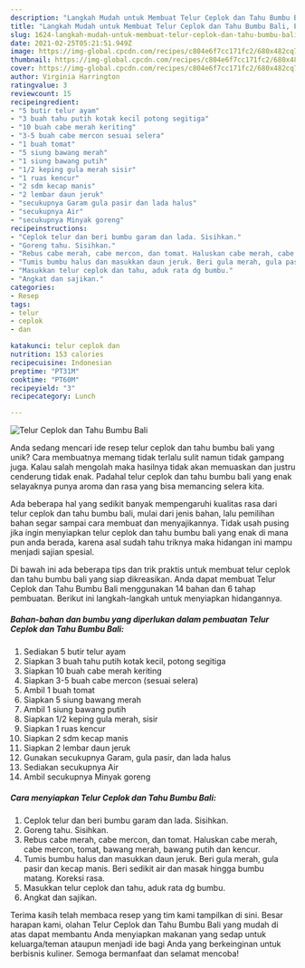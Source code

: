 ```yaml
---
description: "Langkah Mudah untuk Membuat Telur Ceplok dan Tahu Bumbu Bali, Enak"
title: "Langkah Mudah untuk Membuat Telur Ceplok dan Tahu Bumbu Bali, Enak"
slug: 1624-langkah-mudah-untuk-membuat-telur-ceplok-dan-tahu-bumbu-bali-enak
date: 2021-02-25T05:21:51.949Z
image: https://img-global.cpcdn.com/recipes/c804e6f7cc171fc2/680x482cq70/telur-ceplok-dan-tahu-bumbu-bali-foto-resep-utama.jpg
thumbnail: https://img-global.cpcdn.com/recipes/c804e6f7cc171fc2/680x482cq70/telur-ceplok-dan-tahu-bumbu-bali-foto-resep-utama.jpg
cover: https://img-global.cpcdn.com/recipes/c804e6f7cc171fc2/680x482cq70/telur-ceplok-dan-tahu-bumbu-bali-foto-resep-utama.jpg
author: Virginia Harrington
ratingvalue: 3
reviewcount: 15
recipeingredient:
- "5 butir telur ayam"
- "3 buah tahu putih kotak kecil potong segitiga"
- "10 buah cabe merah keriting"
- "3-5 buah cabe mercon sesuai selera"
- "1 buah tomat"
- "5 siung bawang merah"
- "1 siung bawang putih"
- "1/2 keping gula merah sisir"
- "1 ruas kencur"
- "2 sdm kecap manis"
- "2 lembar daun jeruk"
- "secukupnya Garam gula pasir dan lada halus"
- "secukupnya Air"
- "secukupnya Minyak goreng"
recipeinstructions:
- "Ceplok telur dan beri bumbu garam dan lada. Sisihkan."
- "Goreng tahu. Sisihkan."
- "Rebus cabe merah, cabe mercon, dan tomat. Haluskan cabe merah, cabe mercon, tomat, bawang merah, bawang putih dan kencur."
- "Tumis bumbu halus dan masukkan daun jeruk. Beri gula merah, gula pasir dan kecap manis. Beri sedikit air dan masak hingga bumbu matang. Koreksi rasa."
- "Masukkan telur ceplok dan tahu, aduk rata dg bumbu."
- "Angkat dan sajikan."
categories:
- Resep
tags:
- telur
- ceplok
- dan

katakunci: telur ceplok dan 
nutrition: 153 calories
recipecuisine: Indonesian
preptime: "PT31M"
cooktime: "PT60M"
recipeyield: "3"
recipecategory: Lunch

---
```



![Telur Ceplok dan Tahu Bumbu Bali](https://img-global.cpcdn.com/recipes/c804e6f7cc171fc2/680x482cq70/telur-ceplok-dan-tahu-bumbu-bali-foto-resep-utama.jpg)

Anda sedang mencari ide resep telur ceplok dan tahu bumbu bali yang unik? Cara membuatnya memang tidak terlalu sulit namun tidak gampang juga. Kalau salah mengolah maka hasilnya tidak akan memuaskan dan justru cenderung tidak enak. Padahal telur ceplok dan tahu bumbu bali yang enak selayaknya punya aroma dan rasa yang bisa memancing selera kita.



Ada beberapa hal yang sedikit banyak mempengaruhi kualitas rasa dari telur ceplok dan tahu bumbu bali, mulai dari jenis bahan, lalu pemilihan bahan segar sampai cara membuat dan menyajikannya. Tidak usah pusing jika ingin menyiapkan telur ceplok dan tahu bumbu bali yang enak di mana pun anda berada, karena asal sudah tahu triknya maka hidangan ini mampu menjadi sajian spesial.


Di bawah ini ada beberapa tips dan trik praktis untuk membuat telur ceplok dan tahu bumbu bali yang siap dikreasikan. Anda dapat membuat Telur Ceplok dan Tahu Bumbu Bali menggunakan 14 bahan dan 6 tahap pembuatan. Berikut ini langkah-langkah untuk menyiapkan hidangannya.

<!--inarticleads1-->

##### Bahan-bahan dan bumbu yang diperlukan dalam pembuatan Telur Ceplok dan Tahu Bumbu Bali:

1. Sediakan 5 butir telur ayam
1. Siapkan 3 buah tahu putih kotak kecil, potong segitiga
1. Siapkan 10 buah cabe merah keriting
1. Siapkan 3-5 buah cabe mercon (sesuai selera)
1. Ambil 1 buah tomat
1. Siapkan 5 siung bawang merah
1. Ambil 1 siung bawang putih
1. Siapkan 1/2 keping gula merah, sisir
1. Siapkan 1 ruas kencur
1. Siapkan 2 sdm kecap manis
1. Siapkan 2 lembar daun jeruk
1. Gunakan secukupnya Garam, gula pasir, dan lada halus
1. Sediakan secukupnya Air
1. Ambil secukupnya Minyak goreng




<!--inarticleads2-->

##### Cara menyiapkan Telur Ceplok dan Tahu Bumbu Bali:

1. Ceplok telur dan beri bumbu garam dan lada. Sisihkan.
1. Goreng tahu. Sisihkan.
1. Rebus cabe merah, cabe mercon, dan tomat. Haluskan cabe merah, cabe mercon, tomat, bawang merah, bawang putih dan kencur.
1. Tumis bumbu halus dan masukkan daun jeruk. Beri gula merah, gula pasir dan kecap manis. Beri sedikit air dan masak hingga bumbu matang. Koreksi rasa.
1. Masukkan telur ceplok dan tahu, aduk rata dg bumbu.
1. Angkat dan sajikan.




Terima kasih telah membaca resep yang tim kami tampilkan di sini. Besar harapan kami, olahan Telur Ceplok dan Tahu Bumbu Bali yang mudah di atas dapat membantu Anda menyiapkan makanan yang sedap untuk keluarga/teman ataupun menjadi ide bagi Anda yang berkeinginan untuk berbisnis kuliner. Semoga bermanfaat dan selamat mencoba!
